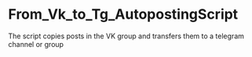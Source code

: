 # From_Vk_to_Tg_AutopostingScript
The script copies posts in the VK group and transfers them to a telegram channel or group
